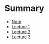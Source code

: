 # Summary

* [Note](README.md)
* [Lecture 1](lecture1.md)
* [Lecture 2](lecture2.md)
* [Lecture 3](lecture3.md)

